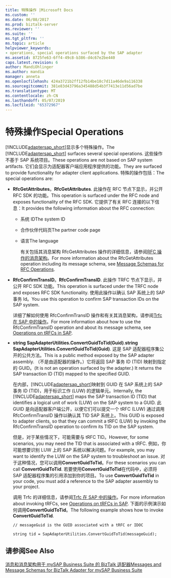 ```yaml
---
title: 特殊操作 |Microsoft Docs
ms.custom: ''
ms.date: 06/08/2017
ms.prod: biztalk-server
ms.reviewer: ''
ms.suite: ''
ms.tgt_pltfrm: ''
ms.topic: article
helpviewer_keywords:
- operations, special operations surfaced by the SAP adapter
ms.assetid: 8725fe63-6ff4-49c8-b386-d4c67e2be440
caps.latest.revision: 6
author: MandiOhlinger
ms.author: mandia
manager: anneta
ms.openlocfilehash: 424a3721b2ff12fb14be18c7d11a46de9a116338
ms.sourcegitcommit: 381e83d43796a345488d54b3f7413e11d56ad7be
ms.translationtype: MT
ms.contentlocale: zh-CN
ms.lasthandoff: 05/07/2019
ms.locfileid: "65372967"
---
```

# <a name="special-operations"></a><span data-ttu-id="e4378-102">特殊操作</span><span class="sxs-lookup"><span data-stu-id="e4378-102">Special Operations</span></span>
<span data-ttu-id="e4378-103">[!INCLUDE[adaptersap_short](../../includes/adaptersap-short-md.md)]显示多个特殊操作。</span><span class="sxs-lookup"><span data-stu-id="e4378-103">The [!INCLUDE[adaptersap_short](../../includes/adaptersap-short-md.md)] surfaces several special operations.</span></span> <span data-ttu-id="e4378-104">这些操作不基于 SAP 系统项目。</span><span class="sxs-lookup"><span data-stu-id="e4378-104">These operations are not based on SAP system artifacts.</span></span> <span data-ttu-id="e4378-105">它们会显示为适配器客户端应用程序提供的功能。</span><span class="sxs-lookup"><span data-stu-id="e4378-105">They are surfaced to provide functionality for adapter client applications.</span></span> <span data-ttu-id="e4378-106">特殊的操作包括：</span><span class="sxs-lookup"><span data-stu-id="e4378-106">The special operations are:</span></span>  
  
- <span data-ttu-id="e4378-107">**RfcGetAttributes**。</span><span class="sxs-lookup"><span data-stu-id="e4378-107">**RfcGetAttributes**.</span></span> <span data-ttu-id="e4378-108">此操作在 RFC 节点下显示，并公开 RFC SDK 的功能。</span><span class="sxs-lookup"><span data-stu-id="e4378-108">This operation is surfaced under the RFC node and exposes functionality of the RFC SDK.</span></span> <span data-ttu-id="e4378-109">它提供了有关 RFC 连接的以下信息：</span><span class="sxs-lookup"><span data-stu-id="e4378-109">It provides the following information about the RFC connection:</span></span>  
  
  - <span data-ttu-id="e4378-110">系统 ID</span><span class="sxs-lookup"><span data-stu-id="e4378-110">The system ID</span></span>  
  
  - <span data-ttu-id="e4378-111">合作伙伴代码页</span><span class="sxs-lookup"><span data-stu-id="e4378-111">The partner code page</span></span>  
  
  - <span data-ttu-id="e4378-112">语言</span><span class="sxs-lookup"><span data-stu-id="e4378-112">The language</span></span>  
  
    <span data-ttu-id="e4378-113">有关包括其消息架构 RfcGetAttributes 操作的详细信息，请参阅[RFC 操作的消息架构](../../adapters-and-accelerators/adapter-sap/message-schemas-for-rfc-operations.md)。</span><span class="sxs-lookup"><span data-stu-id="e4378-113">For more information about the RfcGetAttributes operation including its message schema, see [Message Schemas for RFC Operations](../../adapters-and-accelerators/adapter-sap/message-schemas-for-rfc-operations.md).</span></span>  
  
- <span data-ttu-id="e4378-114">**RfcConfirmTransID**。</span><span class="sxs-lookup"><span data-stu-id="e4378-114">**RfcConfirmTransID**.</span></span> <span data-ttu-id="e4378-115">此操作 TRFC 节点下显示，并公开 RFC SDK 功能。</span><span class="sxs-lookup"><span data-stu-id="e4378-115">This operation is surfaced under the TRFC node and exposes RFC SDK functionality.</span></span> <span data-ttu-id="e4378-116">使用此操作以确认 SAP 系统上的 SAP 事务 Id。</span><span class="sxs-lookup"><span data-stu-id="e4378-116">You use this operation to confirm SAP transaction IDs on the SAP system.</span></span>  
  
   <span data-ttu-id="e4378-117">详细了解如何使用 RfcConfirmTransID 操作和有关其消息架构，请参阅[Trfc 在 SAP 中的操作](../../adapters-and-accelerators/adapter-sap/operations-on-trfcs-in-sap.md)。</span><span class="sxs-lookup"><span data-stu-id="e4378-117">For more information about how to use the RfcConfirmTransID operation and about its message schema, see [Operations on tRFCs in SAP](../../adapters-and-accelerators/adapter-sap/operations-on-trfcs-in-sap.md).</span></span>  
  
- <span data-ttu-id="e4378-118">**string SapAdapterUtilities.ConvertGuidToTid(Guid)**.</span><span class="sxs-lookup"><span data-stu-id="e4378-118">**string SapAdapterUtilities.ConvertGuidToTid(Guid)**.</span></span> <span data-ttu-id="e4378-119">这是 SAP 适配器程序集公开的公共方法。</span><span class="sxs-lookup"><span data-stu-id="e4378-119">This is a public method exposed by the SAP adapter assembly.</span></span> <span data-ttu-id="e4378-120">（不是由适配器的操作。）它将返回 SAP 事务 ID (TID) 映射到指定的 GUID。</span><span class="sxs-lookup"><span data-stu-id="e4378-120">(It is not an operation surfaced by the adapter.) It returns the SAP transaction ID (TID) mapped to the specified GUID.</span></span>  
  
   <span data-ttu-id="e4378-121">在内部，[!INCLUDE[adaptersap_short](../../includes/adaptersap-short-md.md)]映射到 GUID 在 SAP 系统上的 SAP 事务 ID (TID)，用于标识工作 (LUW) 的逻辑单元。</span><span class="sxs-lookup"><span data-stu-id="e4378-121">Internally, the [!INCLUDE[adaptersap_short](../../includes/adaptersap-short-md.md)] maps the SAP transaction ID (TID) that identifies a logical unit of work (LUW) on the SAP system to a GUID.</span></span> <span data-ttu-id="e4378-122">此 GUID 是向适配器客户端公开，以便它们可以提交一个 tRFC (LUW) 通过调用 RfcConfirmTransID 操作以确认其 TID SAP 系统上。</span><span class="sxs-lookup"><span data-stu-id="e4378-122">This GUID is exposed to adapter clients, so that they can commit a tRFC (LUW) by invoking the RfcConfirmTransID operation to confirm its TID on the SAP system.</span></span>  
  
   <span data-ttu-id="e4378-123">但是，对于某些情况下，可能需要与 tRFC TID。</span><span class="sxs-lookup"><span data-stu-id="e4378-123">However, for some scenarios, you may need the TID that is associated with a tRFC.</span></span> <span data-ttu-id="e4378-124">例如，你可能想要识别 LUW 上的 SAP 系统以解决问题。</span><span class="sxs-lookup"><span data-stu-id="e4378-124">For example, you may want to identify the LUW on the SAP system to troubleshoot an issue.</span></span> <span data-ttu-id="e4378-125">对于这种情况，您可以调用**ConvertGuidToTid**。</span><span class="sxs-lookup"><span data-stu-id="e4378-125">For these scenarios you can call **ConvertGuidToTid**.</span></span> <span data-ttu-id="e4378-126">若要使用**ConvertGuidToTid**在代码中，必须将 SAP 适配器程序集的引用添加到你的项目。</span><span class="sxs-lookup"><span data-stu-id="e4378-126">To use **ConvertGuidToTid** in your code, you must add a reference to the SAP adapter assembly to your project.</span></span>  
  
   <span data-ttu-id="e4378-127">调用 Trfc 的详细信息，请参阅[Trfc 在 SAP 中的操作](../../adapters-and-accelerators/adapter-sap/operations-on-trfcs-in-sap.md)。</span><span class="sxs-lookup"><span data-stu-id="e4378-127">For more information about invoking tRFCs, see [Operations on tRFCs in SAP](../../adapters-and-accelerators/adapter-sap/operations-on-trfcs-in-sap.md).</span></span> <span data-ttu-id="e4378-128">下面的示例演示如何调用**ConvertGuidToTid**。</span><span class="sxs-lookup"><span data-stu-id="e4378-128">The following example shows how to invoke **ConvertGuidToTid**.</span></span>  
  
  ```  
  // messageGuid is the GUID associated with a tRFC or IDOC  
  
  string tid = SapAdapterUtilities.ConvertGuidToTid(messageGuid);  
  ```  
  
## <a name="see-also"></a><span data-ttu-id="e4378-129">请参阅</span><span class="sxs-lookup"><span data-stu-id="e4378-129">See Also</span></span>  
 [<span data-ttu-id="e4378-130">消息和消息架构用于 mySAP Business Suite 的 BizTalk 适配器</span><span class="sxs-lookup"><span data-stu-id="e4378-130">Messages and Message Schemas for BizTalk Adapter for mySAP Business Suite</span></span>](../../adapters-and-accelerators/adapter-sap/messages-and-message-schemas-for-biztalk-adapter-for-mysap-business-suite.md)